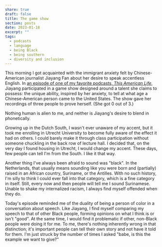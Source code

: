 ```yaml
---
share: true
draft: false
title: The game show
section: posts
date: 2023-01-18
excerpt: ""
tags:
  - podcasts
  - language
  - being Black
  - being southern
  - diversity and inclusion
---
```


This morning I got acquainted with the immigrant anxiety felt by Chinese-American journalist Jiayang Fan about her desire to speak accentless English. In [an episode of one of my favorite podcasts, _This American Life_](https://www.thisamericanlife.org/786/its-a-game-show), Jiayang participated in a game show designed around a talent she claims to possess: the unique ability, inspired by her anxiety, to tell at what age a Chinese-American person came to the United States. The show gave her recordings of three people to prove herself. (She got 0 out of 3.)

Nothing human is alien to me, and neither is Jiayang's desire to blend in phonetically. 

Growing up in the Dutch South, I wasn't ever unaware of my accent, but it took me enrolling in Utrecht University to become fully aware of the effect it had on others. I could barely make it through class participation without someone chuckling in the back row of lecture hall. I decided that, on the very day I found housing in Utrecht, I would change my accent. These days, few people can tell I'm from the South. I like it that way.

Another thing I've always been afraid to sound was "black". In the Netherlands, that usually means sounding like you were born and (partially) raised in an African country, Suriname, or the Antilles. With no such history, I'm silly to think I could ever fall into that category, which is a fine category in itself. Still, every now and then people will tell me I sound Surinamese. Unable to shake my internalized racism, I always find myself offended when they do.

Today's episode reminded me of the duality of being a person of color in a conversation about speech. Like Jiayang, I find myself comparing my speech to that of other Black people, forming opinions on what I think is or isn't "good". At the same time, I would find it problematic if other, non-Black people were doing it for me. To me, there's nothing inherently wrong in that distinction; it's important people can tell their own story and not have it told for them. I'm just struck by the number of times I asked "babe, is this the example we want to give?"

